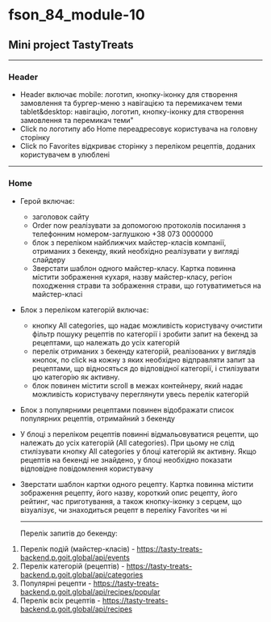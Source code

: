 # fson_84_module-10

## Mini project TastyTreats

---

### Header

- Header включає mobile: логотип, кнопку-іконку для створення замовлення та
  бургер-меню з навігацією та перемикачем теми tablet&desktop: навігацію,
  логотип, кнопку-іконку для створення замовлення та перемикач теми"
- Click по логотипу або Home переадресовує користувача на головну сторінку
- Click по Favorites відкриває сторінку з переліком рецептів, доданих
  користувачем в улюблені

---

### Home

- Герой включає:

  - заголовок сайту
  - Order now реалізувати за допомогою протоколів посилання з телефонним
    номером-заглушкою +38 073 0000000
  - блок з переліком найближчих майстер-класів компанії, отриманих з бекенду,
    який необхідно реалізувати у вигляді слайдеру
  - Зверстати шаблон одного майстер-класу. Картка повинна містити зображення
    кухаря, назву майстер-класу, регіон походження страви та зображення страви,
    що готуватиметься на майстер-класі

- Блок з переліком категорій включає:

  - кнопку All categories, що надає можливість користувачу очистити фільтр
    пошуку рецептів по категорії і зробити запит на бекенд за рецептами, що
    належать до усіх категорій
  - перелік отриманих з бекенду категорій, реалізованих у виглядів кнопок, по
    click на кожну з яких необхідно відправляти запит за рецептами, що
    відносяться до відповідної категорії, і стилізувати цю категорію як активну.
  - блок повинен містити scroll в межах контейнеру, який надає можливість
    користувачу переглянути увесь перелік категорій

- Блок з популярними рецептами повинен відображати список популярних рецептів,
  отримайний з бекенду

- У блоці з переліком рецептів повинні відмальовуватися рецепти, що належать до
  усіх категорій (All categories). При цьому не слід стилізувати кнопку All
  categories у блоці категорій як активну. Якщо рецептів на бекенді не знайдено,
  у блоці необхідно показати відповідне повідомлення користувачу

- Зверстати шаблон картки одного рецепту. Картка повинна містити зображення
  рецепту, його назву, короткий опис рецепту, його рейтинг, час приготування, а
  також кнопку-іконку з серцем, що візуалізує, чи знаходиться рецепт в переліку
  Favorites чи ні

  ***

  Перелік запитів до бекенду:

1. Перелік подій (майстер-класів) -
   https://tasty-treats-backend.p.goit.global/api/events
2. Перелік категорій (рецептів) -
   https://tasty-treats-backend.p.goit.global/api/categories
3. Популярні рецепти -
   https://tasty-treats-backend.p.goit.global/api/recipes/popular
4. Перелік всіх рецептів -
   https://tasty-treats-backend.p.goit.global/api/recipes
